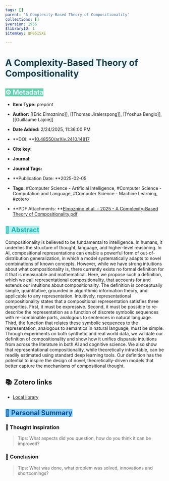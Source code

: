 ```yaml
---
tags: []
parent: 'A Complexity-Based Theory of Compositionality'
collections: []
$version: 1956
$libraryID: 1
$itemKey: QP85ISXE

---
```

# <span style="color: rgb(25, 60, 71)"><span style="background-color: rgb(238, 249, 253)">A Complexity-Based Theory of Compositionality</span></span>

## <span style="color: rgb(224, 255, 255)"><span style="background-color: rgb(102, 205, 170)">⚙️ Metadata</span></span>

*   **Item Type:** preprint

*   **Author:** \[\[Eric Elmoznino]], \[\[Thomas Jiralerspong]], \[\[Yoshua Bengio]], \[\[Guillaume Lajoie]]

*   **Date Added:** 2/24/2025, 11:36:00 PM

*   \*\*DOI: \*\*[10.48550/arXiv.2410.14817](https://doi.org/10.48550/arXiv.2410.14817)

*   **Cite key:**

*   **Journal:**

*   **Journal Tags:**

*   \*\*Publication Date: \*\*2025-02-05

*   **Tags:** #Computer Science - Artificial Intelligence, #Computer Science - Computation and Language, #Computer Science - Machine Learning, #zotero

*   \*\*PDF Attachments: \*\*[Elmoznino et al. - 2025 - A Complexity-Based Theory of Compositionality.pdf](zotero://open-pdf/library/items/MF4RXSIZ)

## <span style="color: rgb(32, 178, 170)"><span style="background-color: rgb(175, 238, 238)">📜 Abstract</span></span>

Compositionality is believed to be fundamental to intelligence. In humans, it underlies the structure of thought, language, and higher-level reasoning. In AI, compositional representations can enable a powerful form of out-of-distribution generalization, in which a model systematically adapts to novel combinations of known concepts. However, while we have strong intuitions about what compositionality is, there currently exists no formal definition for it that is measurable and mathematical. Here, we propose such a definition, which we call representational compositionality, that accounts for and extends our intuitions about compositionality. The definition is conceptually simple, quantitative, grounded in algorithmic information theory, and applicable to any representation. Intuitively, representational compositionality states that a compositional representation satisfies three properties. First, it must be expressive. Second, it must be possible to re-describe the representation as a function of discrete symbolic sequences with re-combinable parts, analogous to sentences in natural language. Third, the function that relates these symbolic sequences to the representation, analogous to semantics in natural language, must be simple. Through experiments on both synthetic and real world data, we validate our definition of compositionality and show how it unifies disparate intuitions from across the literature in both AI and cognitive science. We also show that representational compositionality, while theoretically intractable, can be readily estimated using standard deep learning tools. Our definition has the potential to inspire the design of novel, theoretically-driven models that better capture the mechanisms of compositional thought.

## 📚 Zotero links

*   [Local library](zotero://select/items/1_SPEL82N3)

## <span style="color: rgb(0, 77, 153)"><span style="background-color: rgb(135, 206, 250)">🤔 Personal Summary</span></span>

### 💭 Thought Inspiration

> Tips: What aspects did you question, how do you think it can be improved?

### 📜 Conclusion

> Tips: What was done, what problem was solved, innovations and shortcomings?
